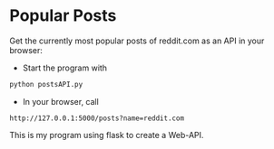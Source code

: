 # Popular Posts

Get the currently most popular posts of reddit.com as an API in your browser:

- Start the program with
```python
python postsAPI.py
```

- In your browser, call
```http
http://127.0.0.1:5000/posts?name=reddit.com
```

This is my program using flask to create a Web-API.
